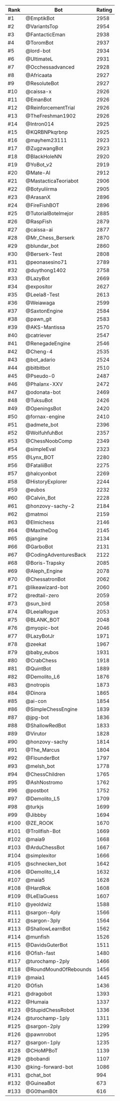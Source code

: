 Rank|Bot|Rating
---|---|---
#1|@EmptikBot|2958
#2|@VariantsTop|2954
#3|@FantacticEman|2938
#4|@ToromBot|2937
#5|@lord-bot|2934
#6|@UltimateL|2931
#7|@Occhessadvanced|2928
#8|@Africaata|2927
#9|@ResoluteBot|2927
#10|@caissa-x|2926
#11|@EmanBot|2926
#12|@ReinforcementTrial|2926
#13|@TheFreshman1902|2926
#14|@Intron014|2925
#15|@KQRBNPkqrbnp|2925
#16|@mayhem23111|2923
#17|@ZugzwangBot|2923
#18|@BlackHoleNN|2920
#19|@YoBot_v2|2919
#20|@Mate-AI|2912
#21|@MastacticaTeoriabot|2906
#22|@Botyuliirma|2905
#23|@ArasanX|2896
#24|@FireFishBOT|2896
#25|@TutorialBotelmejor|2885
#26|@RaspFish|2879
#27|@caissa-ai|2877
#28|@Mr_Chess_Berserk|2870
#29|@blundar_bot|2860
#30|@Berserk-Test|2808
#31|@peonasesino71|2789
#32|@duythong1402|2758
#33|@LazyBot|2669
#34|@expositor|2627
#35|@Leela8-Test|2613
#36|@Weiawaga|2599
#37|@SaxtonEngine|2584
#38|@pawn_git|2583
#39|@AKS-Mantissa|2570
#40|@catriever|2547
#41|@RenegadeEngine|2546
#42|@Cheng-4|2535
#43|@bot_adario|2524
#44|@bitbitbot|2510
#45|@Pseudo-0|2487
#46|@Phalanx-XXV|2472
#47|@odonata-bot|2469
#48|@TuksuBot|2426
#49|@OpeningsBot|2420
#50|@fornax-engine|2410
#51|@admete_bot|2396
#52|@WolfuhfuhBot|2357
#53|@ChessNoobComp|2349
#54|@simpleEval|2323
#55|@Lynx_BOT|2280
#56|@FataliiBot|2275
#57|@halcyonbot|2269
#58|@HistoryExplorer|2244
#59|@eubos|2232
#60|@Calvin_Bot|2228
#61|@honzovy-sachy-2|2184
#62|@matmoi|2159
#63|@Elmichess|2146
#64|@MaxtheDog|2145
#65|@jangine|2134
#66|@GarboBot|2131
#67|@CodingAdventuresBack|2122
#68|@Boris-Trapsky|2085
#69|@Aleph_Engine|2078
#70|@ChessatronBot|2062
#71|@likeawizard-bot|2060
#72|@redtail-zero|2059
#73|@sun_bird|2058
#74|@LeelaRogue|2053
#75|@BLANK_BOT|2048
#76|@myopic-bot|2046
#77|@LazyBotJr|1971
#78|@zeekat|1967
#79|@baby_eubos|1931
#80|@CrabChess|1918
#81|@QuintBot|1889
#82|@Demolito_L6|1876
#83|@notropis|1873
#84|@Dinora|1865
#85|@ai-con|1854
#86|@SimpleChessEngine|1839
#87|@jpg-bot|1836
#88|@ShallowRedBot|1833
#89|@Virutor|1828
#90|@honzovy-sachy|1814
#91|@The_Marcus|1804
#92|@FlounderBot|1797
#93|@melsh_bot|1778
#94|@ChessChildren|1765
#95|@AshNostromo|1762
#96|@postbot|1752
#97|@Demolito_L5|1709
#98|@turkjs|1699
#99|@Jibbby|1694
#100|@ZE_ROOK|1670
#101|@Trollfish-Bot|1669
#102|@maia9|1668
#103|@ArduChessBot|1667
#104|@simplexitor|1666
#105|@schnecken_bot|1642
#106|@Demolito_L4|1632
#107|@maia5|1628
#108|@HardRok|1608
#109|@LeElaGuess|1607
#110|@yeoldwiz|1588
#111|@sargon-4ply|1566
#112|@sargon-3ply|1564
#113|@ShallowLearnBot|1562
#114|@munfish|1526
#115|@DavidsGuterBot|1511
#116|@Ofish-fast|1480
#117|@turochamp-2ply|1466
#118|@RoundMoundOfRebounds|1456
#119|@maia1|1445
#120|@Ofish|1436
#121|@dragobot|1393
#122|@Humaia|1337
#123|@StupidChessRobot|1336
#124|@turochamp-1ply|1311
#125|@sargon-2ply|1299
#126|@pawnrobot|1295
#127|@sargon-1ply|1235
#128|@CHoMPBoT|1139
#129|@bobandi|1107
#130|@king-forward-bot|1086
#131|@chat_bot|994
#132|@GuineaBot|673
#133|@G0thamB0t|616
